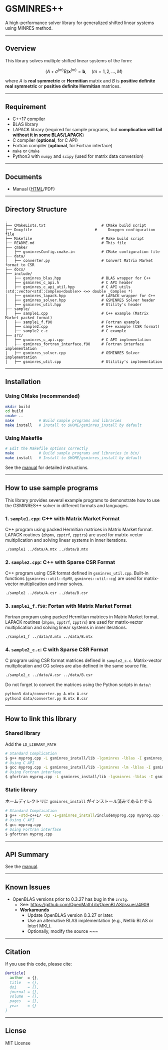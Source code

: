 # GSMINRES++

A high-performance solver library for generalized shifted linear systems using MINRES method.

---

## Overview

This library solves multiple shifted linear systems of the form:

$$ (A + \sigma^{(m)}B)\textbf{x}^{(m)} = \textbf{b}, \quad (m=1, 2, \dots, M) $$

where $A$ is **real symmetric** or **Hermitian** matrix and $B$ is **positive definite real symmetric** or **positive definite Hermitian** matrices.

---

## Requirement

- C++17 compiler
- BLAS library
- LAPACK library (required for sample programs, but **complication will fail without it in some BLAS/LAPACK**)
- C compiler (**optional**, for C API)
- Fortran compiler (**optional**, for Fortran interface)
- `make` or `CMake`
- Python3 with `numpy` and `scipy` (used for matrix data conversion)
<!-- zrot_ が原因
/usr/bin/ld: bin/libgsminres.so: undefined reference to zrot_'
collect2: error: ld returned 1 exit status 
make: *** [Makefile:83: bin/sample2_c] エラー 1
-->

---

## Documents

- Manual ([HTML](https://shunhidaka.github.io/GSMINRESpp/)/PDF)

---

## Directory Structure

```
.  
├── CMakeLists.txt                         # CMake build script
├── Doxyfile                            #     Doxygen configuration file   
├── Makefile                               # Make build script
├── README.md                              # This file
├── cmake/                          
│   ├── gsminresConfig.cmake.in            # CMake configuration file
├── data/
│   ├── converter.py                       # Convert Matrix Market format to CSR
├── docs/
├── include/  
│   ├── gsminres_blas.hpp                  # BLAS wrapper for C++
│   ├── gsminres_c_api.h                   # C API header
│   ├── gsminres_c_api_util.hpp            # C API utils (std::vector<std::complex<double>> <=> double _Complex *)
│   ├── gsminres_lapack.hpp                # LAPACK wrapper for C++
│   ├── gsminres_solver.hpp                # GSMINRES Solver header
│   ├── gsminres_util.hpp                  # Utility's header
├── sample/  
│   ├── sample1.cpp                        # C++ example (Matrix Market packed format)
│   ├── sample1_f.f90                      # Fortran example
│   ├── sample2.cpp                        # C++ example (CSR format)
│   ├── sample2_c.c                        # C example
├── src/  
│   ├── gsminres_c_api.cpp                 # C API implementation
│   ├── gsminres_fortran_interface.f90     # Fortran interface implementation
│   ├── gsminres_solver.cpp                # GSMINRES Solver implementation
│   ├── gsminres_util.cpp                  # Utilitiy's implementation
```

---

## Installation

### Using CMake (recommended)
``` bash
mkdir build
cd build
cmake ..
make           # Build sample programs and libraries
make install   # Install to $HOME/gsminres_install by default
```
### Using Makefile
``` bash
# Edit the Makefile options correctly
make           # Build sample programs and libraries in bin/
make install   # Install to $HOME/gsminres_install by default
```
See the [manual](https://shunhidaka.github.io/GSMINRESpp/) for detailed instructions.

---

## How to use sample programs

This library provides several example programs to demonstrate how to use the GSMINRES++ solver in different formats and languages.

### 1. `sample1.cpp`: C++ with Matrix Market Format
C++ program using packed Hermitian matrices in Matrix Market format. LAPACK routines (`zhpmv`, `zpptrf`, `zpptrs`) are used for matrix-vector multiplication and solving linear systems in inner iterations.
``` bash
./sample1 ../data/A.mtx ../data/B.mtx
```
### 2. `sample2.cpp`: C++ with Sparse CSR Format
C++ program using CSR format defined in `gsminres_util.cpp`. Built-in functions (`gsminres::util::SpMV`, `gsminres::util::cg`) are used for matrix-vector multiplication and inner solves.
``` bash
./sample2 ../data/A.csr ../data/B.csr
```
### 3. `sample1_f.f90`: Fortan with Matrix Market Format
Fortran program using packed Hermitian matrices in Matrix Market format. LAPACK routines (`zhpmv`, `zpptrf`, `zpptrs`) are used for matrix-vector multiplication and solving linear systems in inner iterations.
``` bash
./sample1_f ../data/A.mtx ../data/B.mtx
```
### 4. `sample2_c.c`: C with Sparse CSR Format
C program using CSR format matrices defined in `sample2_c.c`. Matrix-vector multiplication and CG solves are also defined in the same source file.
``` bash
./sample2_c ../data/A.csr ../data/B.csr
```

Do not forget to convert the matrices using the Python scripts in `data/`:
```bash
python3 data/converter.py A.mtx A.csr
python3 data/converter.py B.mtx B.csr
```

---

## How to link this library

### Shared library
Add the `LD_LIBRARY_PATH`
``` bash
# Standard Complication
$ g++ myprog.cpp -L gsminres_install/lib -lgsminres -lblas -I gsminres_install/include
# Using C API
$ gcc myprog.cpp -L gsminres_install/lib -lgsminres -lm -lblas -I gsminres_install/include
# Using Fortran interfase
$ gfortran myprog.cpp -L gsminres_install/lib -lgsminres -lblas -I gsminres_install/include
```

### Static library
ホームディレクトリに `gsminres_install` がインストール済みであるとする
``` bash
# Standard Complication
$ g++ -std=c++17 -O3 -I~gsminres_install/includemyprog.cpp myprog.cpp -L~gsminres_install/lib -lgsminres -lblas -llapack -fopenmp -o myprog
# Using C API
$ gcc myprog.cpp
# Using Fortran interfase
$ gfortran myprog.cpp
```

---

## API Summary
See the [manual](https://shunhidaka.github.io/GSMINRESpp/namespaces.html).

---

## Known Issues
- OpenBLAS versions prior to 0.3.27 has bug in the `zrotg`.
  - See: https://github.com/OpenMathLib/OpenBLAS/issues/4909
  - **Workarounds**
    - Update OpenBLAS version 0.3.27 or later.
    - Use an alternative BLAS implementation (e.g., Netlib BLAS or Interl MKL).
    - Optionally, modify the source ~~~

---

## Citation
If you use this code, please cite:
``` bibtex
@article{
  author  = {},
  title   = {},
  doi     = {},
  journal = {},
  volume  = {},
  pages   = {},
  year    = {}
}
```

---

## Licnse
MIT License
